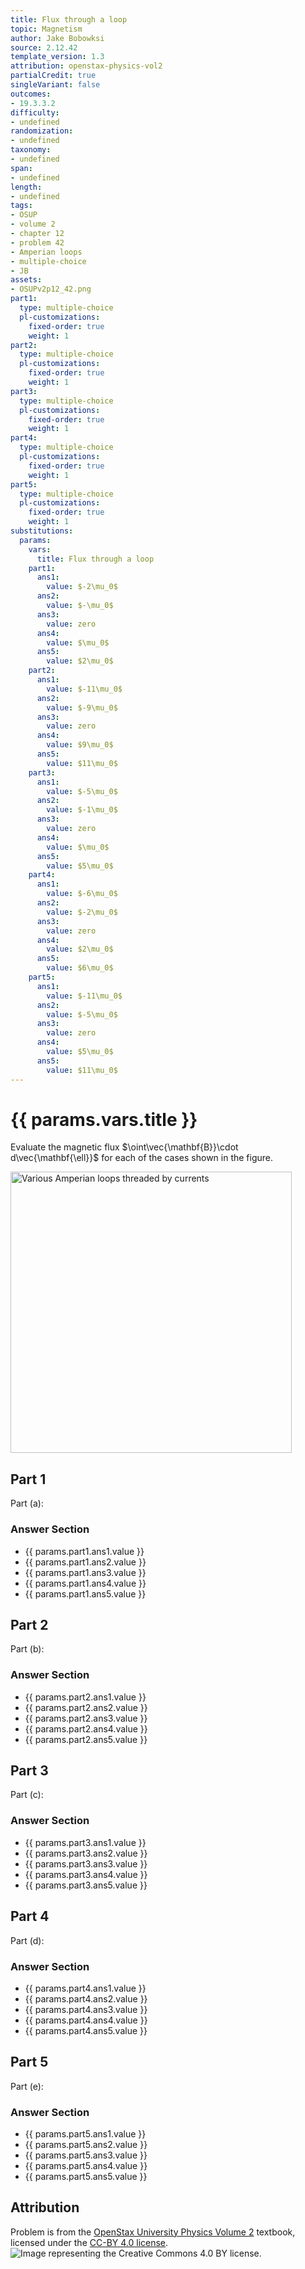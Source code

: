 ```yaml
---
title: Flux through a loop
topic: Magnetism
author: Jake Bobowksi
source: 2.12.42
template_version: 1.3
attribution: openstax-physics-vol2
partialCredit: true
singleVariant: false
outcomes:
- 19.3.3.2
difficulty:
- undefined
randomization:
- undefined
taxonomy:
- undefined
span:
- undefined
length:
- undefined
tags:
- OSUP
- volume 2
- chapter 12
- problem 42
- Amperian loops
- multiple-choice
- JB
assets:
- OSUPv2p12_42.png
part1:
  type: multiple-choice
  pl-customizations:
    fixed-order: true
    weight: 1
part2:
  type: multiple-choice
  pl-customizations:
    fixed-order: true
    weight: 1
part3:
  type: multiple-choice
  pl-customizations:
    fixed-order: true
    weight: 1
part4:
  type: multiple-choice
  pl-customizations:
    fixed-order: true
    weight: 1
part5:
  type: multiple-choice
  pl-customizations:
    fixed-order: true
    weight: 1
substitutions:
  params:
    vars:
      title: Flux through a loop
    part1:
      ans1:
        value: $-2\mu_0$
      ans2:
        value: $-\mu_0$
      ans3:
        value: zero
      ans4:
        value: $\mu_0$
      ans5:
        value: $2\mu_0$
    part2:
      ans1:
        value: $-11\mu_0$
      ans2:
        value: $-9\mu_0$
      ans3:
        value: zero
      ans4:
        value: $9\mu_0$
      ans5:
        value: $11\mu_0$
    part3:
      ans1:
        value: $-5\mu_0$
      ans2:
        value: $-1\mu_0$
      ans3:
        value: zero
      ans4:
        value: $\mu_0$
      ans5:
        value: $5\mu_0$
    part4:
      ans1:
        value: $-6\mu_0$
      ans2:
        value: $-2\mu_0$
      ans3:
        value: zero
      ans4:
        value: $2\mu_0$
      ans5:
        value: $6\mu_0$
    part5:
      ans1:
        value: $-11\mu_0$
      ans2:
        value: $-5\mu_0$
      ans3:
        value: zero
      ans4:
        value: $5\mu_0$
      ans5:
        value: $11\mu_0$
---
```

# {{ params.vars.title }}
Evaluate the magnetic flux $\oint\vec{\mathbf{B}}\cdot d\vec{\mathbf{\ell}}$ for each of the cases shown in the figure.

<img src="OSUPv2p12_42.png" width=450 alt="Various Amperian loops threaded by currents">
<p></p>

## Part 1

Part (a):

### Answer Section

- {{ params.part1.ans1.value }}
- {{ params.part1.ans2.value }}
- {{ params.part1.ans3.value }}
- {{ params.part1.ans4.value }}
- {{ params.part1.ans5.value }}

## Part 2

Part (b):

### Answer Section

- {{ params.part2.ans1.value }}
- {{ params.part2.ans2.value }}
- {{ params.part2.ans3.value }}
- {{ params.part2.ans4.value }}
- {{ params.part2.ans5.value }}

## Part 3

Part (c):

### Answer Section

- {{ params.part3.ans1.value }}
- {{ params.part3.ans2.value }}
- {{ params.part3.ans3.value }}
- {{ params.part3.ans4.value }}
- {{ params.part3.ans5.value }}

## Part 4

Part (d):

### Answer Section

- {{ params.part4.ans1.value }}
- {{ params.part4.ans2.value }}
- {{ params.part4.ans3.value }}
- {{ params.part4.ans4.value }}
- {{ params.part4.ans5.value }}

## Part 5

Part (e):

### Answer Section

- {{ params.part5.ans1.value }}
- {{ params.part5.ans2.value }}
- {{ params.part5.ans3.value }}
- {{ params.part5.ans4.value }}
- {{ params.part5.ans5.value }}

## Attribution

Problem is from the [OpenStax University Physics Volume 2](https://openstax.org/details/books/university-physics-volume-2) textbook, licensed under the [CC-BY 4.0 license](https://creativecommons.org/licenses/by/4.0/).<br>![Image representing the Creative Commons 4.0 BY license.](https://raw.githubusercontent.com/firasm/bits/master/by.png)